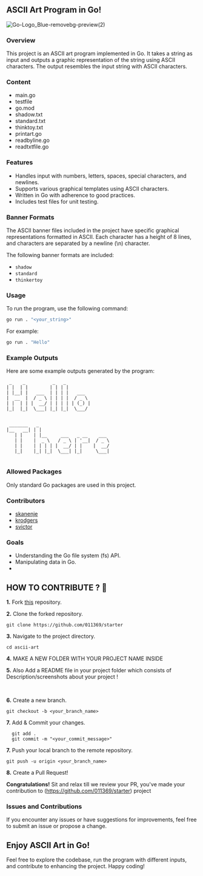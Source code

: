 ## ASCII Art Program in Go!
![Go-Logo_Blue-removebg-preview(2)](https://github.com/makebelief/makebelief/assets/166484145/ad53f422-f338-4dd7-9ef1-ab772aa1fbb5)
### Overview

This project is an ASCII art program implemented in Go. It takes a string as input and outputs a graphic representation of the string using ASCII characters. The output resembles the input string with ASCII characters.
### Content
- main.go
- testfile
- go.mod
- shadow.txt
- standard.txt
- thinktoy.txt
- printart.go
- readbyline.go
- readtxtfile.go
### Features

- Handles input with numbers, letters, spaces, special characters, and newlines.
- Supports various graphical templates using ASCII characters.
- Written in Go with adherence to good practices.
- Includes test files for unit testing.

### Banner Formats

The ASCII banner files included in the project have specific graphical representations formatted in ASCII. Each character has a height of 8 lines, and characters are separated by a newline (\n) character.

The following banner formats are included:
- `shadow`
- `standard`
- `thinkertoy`

### Usage

To run the program, use the following command:

```bash
go run . "<your_string>"
```

For example:

```bash
go run . "Hello"
```

### Example Outputs

Here are some example outputs generated by the program:

```
 _    _          _   _          
| |  | |        | | | |         
| |__| |   ___  | | | |   ___   
|  __  |  / _ \ | | | |  / _ \  
| |  | | |  __/ | | | | | (_) | 
|_|  |_|  \___| |_| |_|  \___/  
                                
                                
 _______   _                           
|__   __| | |                          
   | |    | |__     ___   _ __    ___  
   | |    |  _ \   / _ \ | '__|  / _ \ 
   | |    | | | | |  __/ | |    |  __/ 
   |_|    |_| |_|  \___| |_|     \___| 
                                       
```

### Allowed Packages

Only standard Go packages are used in this project.

### Contributors

- [skanenje](linkedin.com/in/swabri-musa-565350291)
- [krodgers](linkedin.com/in/rodgers-kaunda)
- [svictor](linkedin.com/in/shayo-victor-381370307)

### Goals

- Understanding the Go file system (fs) API.
- Manipulating data in Go.
- 
## HOW TO CONTRIBUTE ? 👷 

**1.** Fork [this](https://github.com/011369/starter) repository.

**2.** Clone the forked repository.

```terminal
git clone https://github.com/011369/starter
```

**3.** Navigate to the project directory.

```terminal
cd ascii-art
```

**4.**  MAKE A NEW FOLDER WITH YOUR PROJECT NAME INSIDE 
<br>

**5.**  Also Add a README file in your project folder which consists of Description/screenshots about your project !
          
 
<br>

**6.** Create a new branch.

```terminal
git checkout -b <your_branch_name>
```

**7.** Add & Commit your changes.

```terminal
  git add .
  git commit -m "<your_commit_message>"
```

**7.** Push your local branch to the remote repository.

```terminal
git push -u origin <your_branch_name>
```

**8.** Create a Pull Request!

**Congratulations!** Sit and relax till we review your PR, you've made your contribution to (https://github.com/011369/starter) project

### Issues and Contributions

If you encounter any issues or have suggestions for improvements, feel free to submit an issue or propose a change.

## Enjoy ASCII Art in Go!

Feel free to explore the codebase, run the program with different inputs, and contribute to enhancing the project. Happy coding!
